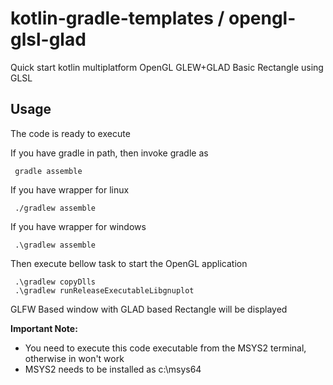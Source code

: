 # kotlin-gradle-templates / opengl-glsl-glad
Quick start kotlin multiplatform OpenGL GLEW+GLAD Basic Rectangle using GLSL

## Usage
The code is ready to execute

If you have gradle in path, then invoke gradle as

     gradle assemble

If you have wrapper for linux

     ./gradlew assemble

If you have wrapper for windows

     .\gradlew assemble

Then execute bellow task to start the OpenGL application

     .\gradlew copyDlls
     .\gradlew runReleaseExecutableLibgnuplot

GLFW Based window with GLAD based Rectangle will be displayed

**Important Note:**
  * You need to execute this code executable from the MSYS2 terminal, otherwise in won't work
  * MSYS2 needs to be installed as c:\msys64

